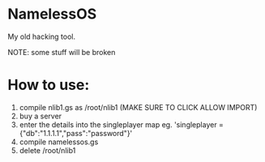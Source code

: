 # NamelessOS
My old hacking tool.

NOTE: some stuff will be broken

# How to use:

1. compile nlib1.gs as /root/nlib1 (MAKE SURE TO CLICK ALLOW IMPORT)
2. buy a server
3. enter the details into the singleplayer map eg. 'singleplayer = {"db":"1.1.1.1","pass":"password"}'
4. compile namelessos.gs
5. delete /root/nlib1
